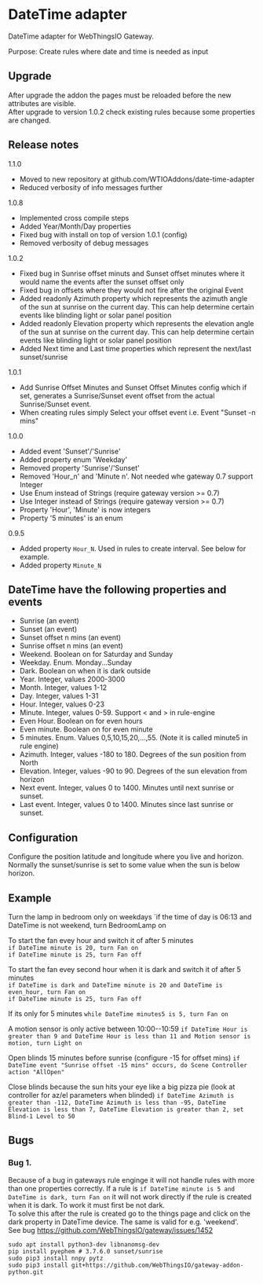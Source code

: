 # DateTime adapter

DateTime adapter for WebThingsIO Gateway.

Purpose: Create rules where date and time is needed as input

## Upgrade ##
After upgrade the addon the pages must be reloaded before the new attributes are visible.  
After upgrade to version 1.0.2 check existing rules because some properties are changed.

## Release notes ##
1.1.0
 * Moved to new repository at github.com/WTIOAddons/date-time-adapter
 * Reduced verbosity of info messages further

1.0.8
 * Implemented cross compile steps
 * Added Year/Month/Day properties
 * Fixed bug with install on top of version 1.0.1 (config)
 * Removed verbosity of debug messages

1.0.2
 * Fixed bug in Sunrise offset minuts and Sunset offset minutes where it would name the events after the sunset offset only
 * Fixed bug in offsets where they would not fire after the original Event
 * Added readonly Azimuth property which represents the azimuth angle of the sun at sunrise on the current day. This can help determine certain events like blinding light or solar panel position
 * Added readonly Elevation property which represents the elevation angle of the sun at sunrise on the current day. This can help determine certain events like blinding light or solar panel position
 * Added Next time and Last time properties which represent the next/last sunset/sunrise
 
1.0.1
 * Add Sunrise Offset Minutes and Sunset Offset Minutes config which if set, generates a Sunrise/Sunset event offset from the actual Sunrise/Sunset event.
 * When creating rules simply Select your offset event i.e. Event "Sunset -n mins"

1.0.0
 * Added event 'Sunset'/'Sunrise'
 * Added property enum 'Weekday'
 * Removed property 'Sunrise'/'Sunset'
 * Removed 'Hour_n' and 'Minute n'. Not needed whe gateway 0.7 support Integer
 * Use Enum instead of Strings (require gateway version >= 0.7)
 * Use Integer instead of Strings (require gateway version >= 0.7)
 * Property 'Hour', 'Minute' is now integers
 * Property '5 minutes' is an enum

0.9.5
 * Added property `Hour_N`. Used in rules to create interval. See below for example.
 * Added property `Minute_N`

## DateTime have the following properties and events
 * Sunrise (an event)
 * Sunset (an event)
 * Sunset offset n mins (an event)
 * Sunrise offset n mins (an event)
 * Weekend. Boolean on for Saturday and Sunday
 * Weekday. Enum. Monday...Sunday
 * Dark. Boolean on when it is dark outside
 * Year. Integer, values 2000-3000
 * Month. Integer, values 1-12
 * Day. Integer, values 1-31
 * Hour. Integer, values 0-23
 * Minute. Integer, values 0-59. Support < and > in rule-engine
 * Even Hour. Boolean on for even hours
 * Even minute. Boolean on for even minute
 * 5 minutes. Enum. Values 0,5,10,15,20,...,55. (Note it is called minute5 in rule engine)
 * Azimuth. Integer, values -180 to 180. Degrees of the sun position from North
 * Elevation. Integer, values -90 to 90. Degrees of the sun elevation from horizon
 * Next event. Integer, values 0 to 1400. Minutes until next sunrise or sunset.
 * Last event. Integer, values 0 to 1400. Minutes since last sunrise or sunset.

## Configuration
Configure the position latitude and longitude where you live and horizon. Normally the sunset/sunrise
is set to some value when the sun is below horizon.

## Example
Turn the lamp in bedroom only on weekdays
`if the time of day is 06:13 and DateTime is not weekend, turn BedroomLamp on

To start the fan evey hour and switch it of after 5 minutes  
`if DateTime minute is 20, turn Fan on`  
`if DateTime minute is 25, turn Fan off`

To start the fan evey second hour when it is dark and switch it of after 5 minutes  
`if DateTime is dark and DateTime minute is 20 and DateTime is even_hour, turn Fan on`  
`if DateTime minute is 25, turn Fan off`

If its only for 5 minutes
`while DateTime minutes5 is 5, turn Fan on`

A motion sensor is only active between 10:00--10:59 
`if DateTime Hour is greater than 9 and DateTime Hour is less than 11 and Motion sensor is motion, turn Light on`

Open blinds 15 minutes before sunrise (configure -15 for offset mins)
`if DateTime event "Sunrise offset -15 mins" occurs, do Scene Controller action "AllOpen"`

Close blinds because the sun hits your eye like a big pizza pie (look at controller for az/el parameters when blinded)
`if DateTime Azimuth is greater than -112, DateTime Azimuth is less than -95, DateTime Elevation is less than 7, DateTime Elevation is greater than 2, set Blind-1 Level to 50`

## Bugs
### Bug 1.
Because of a bug in gateways rule enginge it will not handle rules with more than one properties correctly.
If a rule is `if DateTime minute is 5 and DateTime is dark, turn Fan on` it will not work directly if the
rule is created when it is dark. To work it must first be not dark.  
To solve this after the rule is created go to the things page and click on the dark property in DateTime device.
The same is valid for e.g. 'weekend'.  
See bug https://github.com/WebThingsIO/gateway/issues/1452


```
sudo apt install python3-dev libnanomsg-dev
pip install pyephem # 3.7.6.0 sunset/sunrise
sudo pip3 install nnpy pytz
sudo pip3 install git+https://github.com/WebThingsIO/gateway-addon-python.git
```
